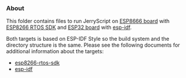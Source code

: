 ### About

This folder contains files to run JerryScript on
[ESP8666 board](https://www.espressif.com/en/products/socs/esp8266) with
[ESP8266 RTOS SDK](https://docs.espressif.com/projects/esp8266-rtos-sdk/en/latest/) and
[ESP32 board](https://www.espressif.com/en/products/socs/esp32) with
[esp-idf](https://docs.espressif.com/projects/esp-idf/en/latest/).

Both targets is based on ESP-IDF Style so the build system and the directory structure is the same.
Please see the following documents for additional information about the targets:

- [esp8266-rtos-sdk](esp8266-rtos-sdk/README.md)
- [esp-idf](esp-idf/README.md)

